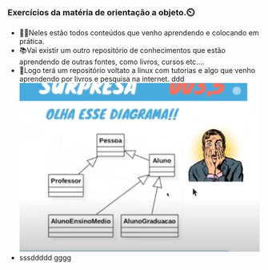### Exercícios da matéria de orientação a objeto.⏲️

* 🏌🏻Neles estão todos conteúdos que venho aprendendo e colocando em prática.
* 📚Vai existir um outro repositório de conhecimentos que estão aprendendo 
  de outras fontes, como livros, cursos etc.... 
* 🐧Logo terá um repositório voltato a linux com tutorias e algo que venho aprendendo 
  por livros e pesquisa na internet.
  ddd
  ![ ](https://github.com/einstein808/Aula-de-Python/blob/main/img/Screenshot_20211024_125831.png "TReste")
* sssddddd
gggg

